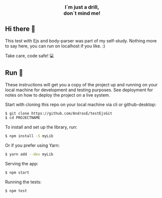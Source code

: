 <br>

<h3 align="center">
I`m just a drill,
 <br> 
 don`t mind me!
</h3>

## Hi there 👋

This test with Ejs and body-parser was part of my self-study. Nothing more to say here, you can run on localhost if you like. :)

Take care, code safe! 💻


## Run 🚀
These instructions will get you a copy of the project up and running on your local machine for development and testing purposes. See deployment for notes on how to deploy the project on a live system.

Start with cloning this repo on your local machine via cli or github-desktop:

```sh
$ git clone https://github.com/AndrasE/testEjsGit
$ cd PROJECTNAME
```
To install and set up the library, run:
```sh
$ npm install -S myLib
```

Or if you prefer using Yarn:
```sh
$ yarn add --dev myLib
```

Serving the app:
```sh
$ npm start
```
Running the tests:
```sh
$ npm test
```

